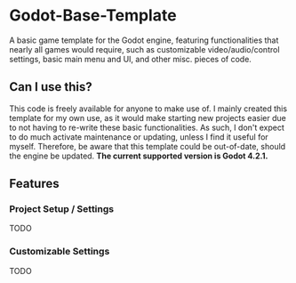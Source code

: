 # Godot-Base-Template
A basic game template for the Godot engine, featuring functionalities that nearly all games would require, such as customizable video/audio/control settings, basic main menu and UI, and other misc. pieces of code.

## Can I use this?
This code is freely available for anyone to make use of. I mainly created this template for my own use, as it would make starting new projects easier due to not having to re-write these basic functionalities. As such, I don't expect to do much activate maintenance or updating, unless I find it useful for myself. Therefore, be aware that this template could be out-of-date, should the engine be updated. **The current supported version is Godot 4.2.1.**

## Features

### Project Setup / Settings
TODO

### Customizable Settings
TODO